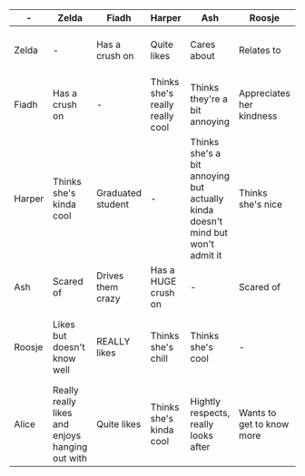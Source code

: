 | -      | Zelda                                           | Fiadh             | Harper                          | Ash                                                                                | Roosje                    | Alice                                    |
| ------ | ----------------------------------------------- | ----------------- | ------------------------------- | ---------------------------------------------------------------------------------- | ------------------------- | ---------------------------------------- |
| Zelda  | -                                               | Has a crush on    | Quite likes                     | Cares about                                                                        | Relates to                | Really enjoys her company                |
| Fiadh  | Has a crush on                                  | -                 | Thinks she's really really cool | Thinks they're a bit annoying                                                      | Appreciates her kindness  | Thinks she's pretty cool                 |
| Harper | Thinks she's kinda cool                         | Graduated student | -                               | Thinks she's a bit annoying but actually<br/>kinda doesn't mind but won't admit it | Thinks she's nice         | Has a slight crush on                    |
| Ash    | Scared of                                       | Drives them crazy | Has a HUGE crush on             | -                                                                                  | Scared of                 | Thinks they're really cool               |
| Roosje | Likes but doesn't know well                     | REALLY likes      | Thinks she's chill              | Thinks she's cool                                                                  | -                         | Thinks she's cool but wants to know more |
| Alice  | Really really likes and enjoys hanging out with | Quite likes       | Thinks she's kinda cool         | Hightly respects, really looks after                                               | Wants to get to know more | -                                        |

